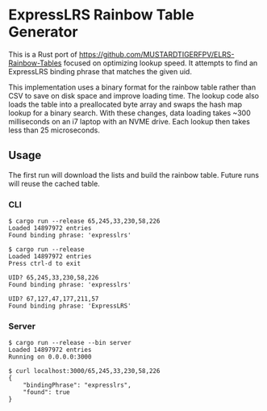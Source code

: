 # ExpressLRS Rainbow Table Generator

This is a Rust port of https://github.com/MUSTARDTIGERFPV/ELRS-Rainbow-Tables
focused on optimizing lookup speed. It attempts to find an ExpressLRS binding
phrase that matches the given uid.

This implementation uses a binary format for the rainbow table rather than CSV
to save on disk space and improve loading time. The lookup code also loads the
table into a preallocated byte array and swaps the hash map lookup for a binary
search. With these changes, data loading takes ~300 milliseconds on an i7 laptop
with an NVME drive. Each lookup then takes less than 25 microseconds.

## Usage

The first run will download the lists and build the rainbow table. Future runs
will reuse the cached table.

### CLI

```shell
$ cargo run --release 65,245,33,230,58,226
Loaded 14897972 entries
Found binding phrase: 'expresslrs'

$ cargo run --release
Loaded 14897972 entries
Press ctrl-d to exit

UID? 65,245,33,230,58,226
Found binding phrase: 'expresslrs'

UID? 67,127,47,177,211,57
Found binding phrase: 'ExpressLRS'
 ```

### Server

```shell
$ cargo run --release --bin server
Loaded 14897972 entries
Running on 0.0.0.0:3000

$ curl localhost:3000/65,245,33,230,58,226
{
    "bindingPhrase": "expresslrs",
    "found": true
}
```
